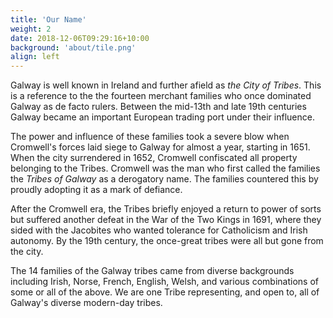 ```yaml
---
title: 'Our Name'
weight: 2
date: 2018-12-06T09:29:16+10:00
background: 'about/tile.png'
align: left
---
```


Galway is well known in Ireland and further afield as *the City of Tribes*. This is a reference to the the fourteen merchant families who once dominated Galway as de facto rulers. Between the mid-13th and late 19th centuries Galway became an important European trading port under their influence. 

The power and influence of these families took a severe blow when Cromwell's forces laid siege to Galway for almost a year, starting in 1651. When the city surrendered in 1652, Cromwell confiscated all property belonging to the Tribes. Cromwell was the man who first called the families the *Tribes of Galway* as a derogatory name. The families countered this by proudly adopting it as a mark of defiance.

After the Cromwell era, the Tribes briefly enjoyed a return to power of sorts but suffered another defeat in the War of the Two Kings in 1691, where they sided with the Jacobites who wanted tolerance for Catholicism and Irish autonomy. By the 19th century, the once-great tribes were all but gone from the city.

The 14 families of the Galway tribes came from diverse backgrounds including Irish, Norse, French, English, Welsh, and various combinations of some or all of the above. We are one Tribe representing, and open to, all of Galway's diverse modern-day tribes.
